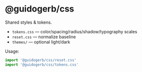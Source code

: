 # @guidogerb/css

Shared styles & tokens.

- `tokens.css` — color/spacing/radius/shadow/typography scales
- `reset.css` — normalize baseline
- `themes/` — optional light/dark

Usage:

```ts
import '@guidogerb/css/reset.css'
import '@guidogerb/css/tokens.css'
```
